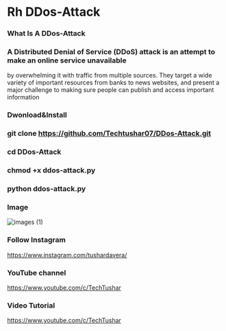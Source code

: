 # Rh DDos-Attack 
### What Is A DDos-Attack

### A Distributed Denial of Service (DDoS) attack is an attempt to make an online service unavailable 
by overwhelming it with traffic from multiple sources. They target a wide variety of important resources
from banks to news websites, and present a major challenge to making sure people can publish and access important information

### Dwonload&Install

### git clone https://github.com/Techtushar07/DDos-Attack.git

### cd DDos-Attack

### chmod +x ddos-attack.py

### python ddos-attack.py

### Image

![images (1)](https://user-images.githubusercontent.com/63150092/80480768-dcadb180-896e-11ea-931a-05565452203e.jpeg)

### Follow Instagram

https://www.instagram.com/tushardavera/

### YouTube channel

https://www.youtube.com/c/TechTushar

### Video Tutorial

https://www.youtube.com/c/TechTushar

